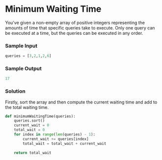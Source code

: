 
# Minimum Waiting Time

You've given a non-empty array of positive integers representing
the amounts of time that specific queries take to execute.
Only one query can be executed at a time, but the queries can be
executed in any order.



### Sample Input

```python
queries = [3,2,1,2,6]
```

### Sample Output

```python
17
```

### Solution
Firstly, sort the array and then compute the current waiting time 
and add to the total waiting time.
```python
def minimumWaitingTime(queries):
	queries.sort()
	current_wait = 0
	total_wait = 0
	for index in range(len(queries) - 1):
		current_wait += queries[index]
		total_wait = total_wait + current_wait
		
    return total_wait
```